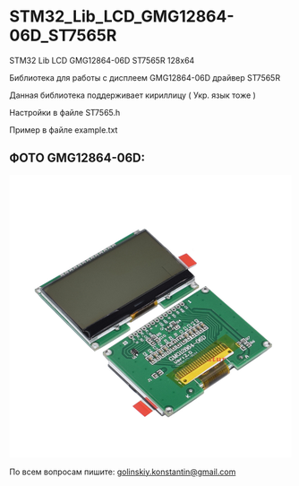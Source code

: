 # STM32_Lib_LCD_GMG12864-06D_ST7565R
STM32 Lib LCD GMG12864-06D ST7565R 128x64

Библиотека для работы с дисплеем GMG12864-06D драйвер ST7565R

Данная библиотека поддерживает кириллицу ( Укр. язык тоже )

Настройки в файле ST7565.h

Пример в файле example.txt

 ## ФОТО GMG12864-06D:
![](https://github.com/GolinskiyKonstantin/STM32_Lib_LCD_GMG12864-06D_ST7565R/blob/master/image/STM32_GMG12864-06D.png)

По всем вопросам пишите: golinskiy.konstantin@gmail.com